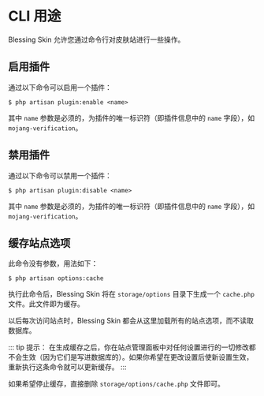 # CLI 用途

Blessing Skin 允许您通过命令行对皮肤站进行一些操作。

## 启用插件

通过以下命令可以启用一个插件：

```
$ php artisan plugin:enable <name>
```

其中 `name` 参数是必须的，为插件的唯一标识符（即插件信息中的 `name` 字段），如 `mojang-verification`。

## 禁用插件

通过以下命令可以禁用一个插件：

```
$ php artisan plugin:disable <name>
```

其中 `name` 参数是必须的，为插件的唯一标识符（即插件信息中的 `name` 字段），如 `mojang-verification`。

## 缓存站点选项

此命令没有参数，用法如下：

```
$ php artisan options:cache
```

执行此命令后，Blessing Skin 将在 `storage/options` 目录下生成一个 `cache.php` 文件。此文件即为缓存。

以后每次访问站点时，Blessing Skin 都会从这里加载所有的站点选项，而不读取数据库。

::: tip 提示： 
在生成缓存之后，你在站点管理面板中对任何设置进行的一切修改都不会生效（因为它们是写进数据库的）。如果你希望在更改设置后使新设置生效，重新执行这条命令就可以更新缓存。
:::

如果希望停止缓存，直接删除 `storage/options/cache.php` 文件即可。
